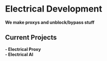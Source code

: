 # Electrical Development

**We make proxys and unblock/bypass stuff**

## Current Projects

**- Electrical Proxy** <br>
**- Electrical AI**
